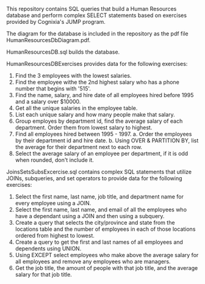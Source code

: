 This repository contains SQL queries that build a Human Resources database and perform complex SELECT statements based on exercises provided by Cognixia's JUMP program.
 
The diagram for the database is included in the repository as the pdf file HumanResourcesDbDiagram.pdf.

HumanResourcesDB.sql builds the database.

HumanResourcesDBExercises provides data for the following exercises:
1. Find the 3 employees with the lowest salaries.
2. Find the employee withe the 2nd highest salary who has a phone number that begins with '515'.
3. Find the name, salary, and hire date of all employees hired before 1995 and a salary over $10000.
4. Get all the unique salaries in the employee table.
5. List each unique salary and how many people make that salary.
6. Group employes by department id, find the average salary of each department. Order them from lowest salary to highest.
7. Find all employees hired between 1995 - 1997.
  a. Order the employees by their department id and hire date.
  b. Using OVER & PARTITION BY, list the average for their department next to each row.
8. Select the average salary of an employee per department, if it is odd when rounded, don't include it.

JoinsSetsSubsExcercise.sql contains complex SQL statements that utilize JOINs, subqueries, and set operators to provide data for the following exercises:
1. Select the first name, last name, job title, and department name for every employee using a JOIN.
2. Select the first name, last name, and email of all the employees who have a dependant using a JOIN and then using a subquery.
3. Create a query that selects the city/province and state from the locations table and the number of employees in each of those locations ordered from highest to lowest.
4. Create a query to get the first and last names of all employees and dependents using UNION.
5. Using EXCEPT select employees who make above the average salary for all employees and remove any employees who are managers.
6. Get the job title, the amount of people with that job title, and the average salary for that job title.
